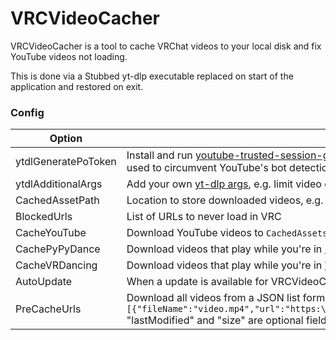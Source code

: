 # VRCVideoCacher

VRCVideoCacher is a tool to cache VRChat videos to your local disk and fix YouTube videos not loading.

This is done via a Stubbed yt-dlp executable replaced on start of the application and restored on exit.

### Config

| Option              | Description                                                                                                                                                                                                                                  |
| ------------------- | -------------------------------------------------------------------------------------------------------------------------------------------------------------------------------------------------------------------------------------------- |
| ytdlGeneratePoToken | Install and run [youtube-trusted-session-generator](https://github.com/iv-org/youtube-trusted-session-generator), it will briefly open a Chrome window to generate a new token, this is used to circumvent YouTube's bot detection.          |
| ytdlAdditionalArgs  | Add your own [yt-dlp args](https://github.com/yt-dlp/yt-dlp?tab=readme-ov-file#usage-and-options), e.g. limit video quality with `-f (mp4/best)[height<=?720][height>=?64][width>=?64]`                                                      |
| CachedAssetPath     | Location to store downloaded videos, e.g. store videos on separate drive with `D:\\DownloadedVideos`                                                                                                                                         |
| BlockedUrls         | List of URLs to never load in VRC                                                                                                                                                                                                            |
| CacheYouTube        | Download YouTube videos to `CachedAssets` to improve load times next time the video plays.                                                                                                                                                   |
| CachePyPyDance      | Download videos that play while you're in [PyPyDance](https://vrchat.com/home/world/wrld_f20326da-f1ac-45fc-a062-609723b097b1)                                                                                                               |
| CacheVRDancing      | Download videos that play while you're in [VRDancing](https://vrchat.com/home/world/wrld_42377cf1-c54f-45ed-8996-5875b0573a83)                                                                                                               |
| AutoUpdate          | When a update is available for VRCVideoCacher it will automatically be installed.                                                                                                                                                            |
| PreCacheUrls        | Download all videos from a JSON list format e.g. `[{"fileName":"video.mp4","url":"https:\/\/example.com\/video.mp4","lastModified":1631653260,"size":124029113},...]` "lastModified" and "size" are optional fields used for file integrity. |
